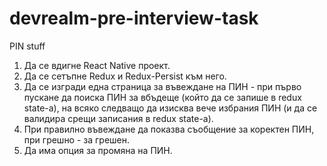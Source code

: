 # devrealm-pre-interview-task
PIN stuff

1. Да се вдигне React Native проект.
2. Да се сетъпне Redux и Redux-Persist към него.
3. Да се изгради една страница за въвеждане на ПИН - при първо пускане да поиска ПИН за вбъдеще (който да се запише в redux state-а), на всяко следващо да изисква вече избрания ПИН (и да се валидира срещи записания в redux state-a).
4. При правилно въвеждане да показва съобщение за коректен ПИН, при грешно - за грешен.
5. Да има опция за промяна на ПИН.

